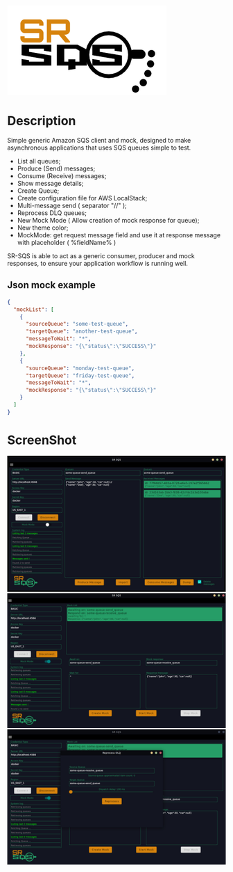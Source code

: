 ![alt text](https://raw.githubusercontent.com/MDalfre/sr-sqs/main/.github/images/logo.png)

# Description

Simple generic Amazon SQS client and mock, designed to make asynchronous applications that uses SQS queues simple to test.

- List all queues;
- Produce (Send) messages;
- Consume (Receive) messages;
- Show message details;
- Create Queue;
- Create configuration file for AWS LocalStack;
- Multi-message send ( separator "//" );
- Reprocess DLQ queues;
- New Mock Mode ( Allow creation of mock response for queue);
- New theme color;
- MockMode: get request message field and use it at response message with placeholder ( %fieldName% )

SR-SQS is able to act as a generic consumer, producer and mock responses, to ensure your application workflow is running well.

## Json mock example
```json
{
  "mockList": [
    {
      "sourceQueue": "some-test-queue",
      "targetQueue": "another-test-queue",
      "messageToWait": "*",
      "mockResponse": "{\"status\":\"SUCCESS\"}"
    },
    {
      "sourceQueue": "monday-test-queue",
      "targetQueue": "friday-test-queue",
      "messageToWait": "*",
      "mockResponse": "{\"status\":\"SUCCESS\"}"
    }
  ]
}
```

# ScreenShot

![alt text](https://raw.githubusercontent.com/MDalfre/sr-sqs/main/.github/images/prtsc1.jpeg)
![alt text](https://raw.githubusercontent.com/MDalfre/sr-sqs/main/.github/images/prtsc2.jpeg)
![alt text](https://raw.githubusercontent.com/MDalfre/sr-sqs/main/.github/images/prtsc3.jpeg)
